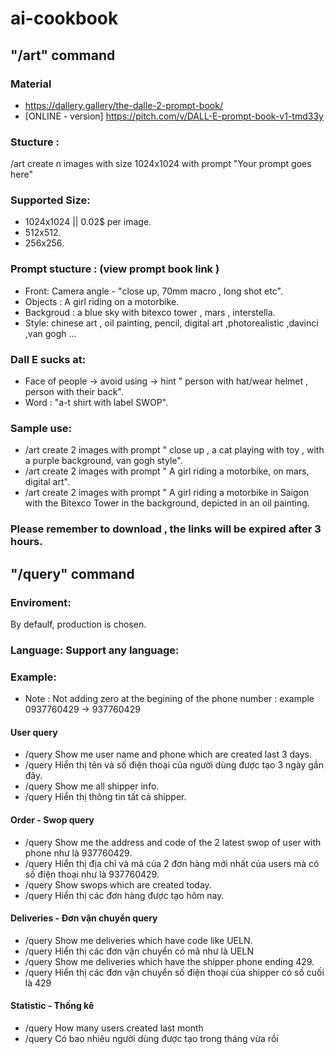 # ai-cookbook
## "/art" command
### Material 
* https://dallery.gallery/the-dalle-2-prompt-book/
* [ONLINE - version] https://pitch.com/v/DALL-E-prompt-book-v1-tmd33y

### Stucture :
/art create n images with size 1024x1024 with prompt "Your prompt goes here"

### Supported Size:
* 1024x1024 || 0.02$ per image. 
* 512x512. 
* 256x256. 

### Prompt stucture : (view prompt book link ) 
* Front: Camera angle  - "close up, 70mm macro , long shot etc". 
* Objects  : A girl riding on a motorbike. 
* Backgroud : a blue sky with bitexco tower , mars , interstella. 
* Style: chinese art , oil painting, pencil, digital art ,photorealistic ,davinci ,van gogh ...  
### Dall E sucks at:
* Face of people -> avoid using -> hint "  person with hat/wear helmet , person with their back".   
* Word :  "a-t shirt with label SWOP".  
### Sample use:
* /art create 2 images with prompt " close up , a cat playing with toy , with a purple background, van gogh style".   
* /art create 2 images with prompt " A girl riding a motorbike, on mars, digital art". 
* /art create 2 images with prompt " A girl riding a motorbike in Saigon with the Bitexco Tower in the background, depicted in an oil painting. 

### Please remember to download , the links will be expired after 3 hours.

## "/query" command
### Enviroment:
By defaulf, production is chosen.
### Language: Support any language:
### Example: 
* Note : Not adding zero at the begining of the phone number : example 0937760429 -> 937760429
#### User query
* /query Show me user name and phone which are created last 3 days. 
* /query Hiển thị tên và số điện thoại của người dùng được tạo 3 ngày gần đây.
* /query Show me all shipper info. 
* /query Hiển thị thông tin tất cả shipper. 

#### Order - Swop query 
* /query Show me the address and code of the 2 latest swop of user with phone như là 937760429. 
* /query Hiển thị địa chỉ và mã của 2 đơn hàng mới nhất của users mà có số điện thoại như là 937760429.
* /query Show swops which are created today. 
* /query Hiển thị các đơn hàng được tạo hôm nay.

#### Deliveries - Đơn vận chuyển query 
* /query Show me deliveries which have code like UELN. 
* /query Hiển thị các đơn vận chuyển có mã như là UELN
* /query Show me deliveries which have the shipper phone  ending 429.
* /query Hiển thị các đơn vận chuyển số điện thoại của shipper có số cuối là 429

#### Statistic - Thống kê
* /query How many users created last month
* /query Có bao nhiêu người dùng được tạo trong tháng vừa rồi 










